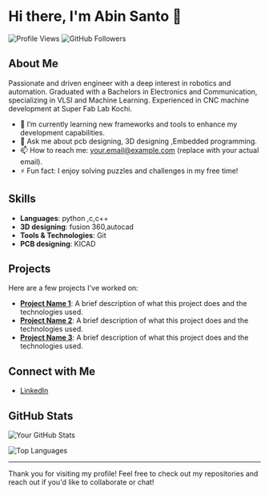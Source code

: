 # Hi there, I'm Abin Santo 👋

![Profile Views](https://komarev.com/ghpvc/?username=abin-santo&color=blue) ![GitHub Followers](https://img.shields.io/github/followers/abin-santo?style=social)

## About Me

Passionate and driven engineer with a deep interest in robotics and automation. Graduated with a Bachelors in
Electronics and Communication, specializing in VLSI and Machine Learning. Experienced in CNC machine
development at Super Fab Lab Kochi.
- 🌱 I’m currently learning new frameworks and tools to enhance my development capabilities.
- 💬 Ask me about pcb designing, 3D designing ,Embedded programming.
- 📫 How to reach me: [your.email@example.com](mailto:abinsantohonor@gmail.com) (replace with your actual email).
- ⚡ Fun fact: I enjoy solving puzzles and challenges in my free time!

## Skills

- **Languages**: python ,c,c++
- **3D designing**: fusion 360,autocad
- **Tools & Technologies**: Git
- **PCB designing**: KICAD

## Projects

Here are a few projects I've worked on:

- **[Project Name 1](link-to-project)**: A brief description of what this project does and the technologies used.
- **[Project Name 2](link-to-project)**: A brief description of what this project does and the technologies used.
- **[Project Name 3](link-to-project)**: A brief description of what this project does and the technologies used.

## Connect with Me

- [LinkedIn]([your-linkedin-url](https://www.linkedin.com/in/abin-santo-092083277/))


## GitHub Stats

![Your GitHub Stats](https://github-readme-stats.vercel.app/api?username=abin-santo&show_icons=true&theme=radical)

![Top Languages](https://github-readme-stats.vercel.app/api/top-langs/?username=abin-santo&layout=compact&theme=radical)

---

Thank you for visiting my profile! Feel free to check out my repositories and reach out if you'd like to collaborate or chat!
